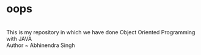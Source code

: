 # oops
<br>
This is my repository in which we have done Object Oriented Programming with JAVA
<br>
Author ~ Abhinendra Singh
